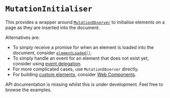# `MutationInitialiser`

This provides a wrapper around
[`MutationObserver`](https://developer.mozilla.org/en-US/docs/Web/API/MutationObserver/MutationObserver)
to initialise elements on a page as they are inserted into the document.

Alternatives are:

  * To simply receive a promise for when an element is loaded into the document,
    consider [`elementLoaded()`](https://www.npmjs.com/package/element-loaded).
  * To simply handle an event for an element that does not exist yet, consider using
    [event delegation](https://developer.mozilla.org/en-US/docs/Learn/JavaScript/Building_blocks/Events).
  * For more complicated cases, use `MutationObserver` directly.
  * For building [custom elements](https://developer.mozilla.org/en-US/docs/Web/API/Web_components/Using_custom_elements),
    consider [Web Components](https://developer.mozilla.org/en-US/docs/Web/API/Web_components).

API documentation is missing whilst this is under development. Feel free to browse the examples.

